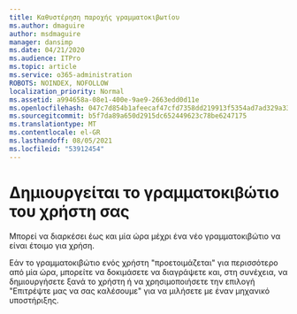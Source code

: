 ```yaml
---
title: Καθυστέρηση παροχής γραμματοκιβωτίου
ms.author: dmaguire
author: msdmaguire
manager: dansimp
ms.date: 04/21/2020
ms.audience: ITPro
ms.topic: article
ms.service: o365-administration
ROBOTS: NOINDEX, NOFOLLOW
localization_priority: Normal
ms.assetid: a994658a-08e1-400e-9ae9-2663edd0d11e
ms.openlocfilehash: 047c7d854b1afeecaf47cfd7358dd219913f5354ad7ad329a33a795c75da5d7f
ms.sourcegitcommit: b5f7da89a650d2915dc652449623c78be6247175
ms.translationtype: MT
ms.contentlocale: el-GR
ms.lasthandoff: 08/05/2021
ms.locfileid: "53912454"
---
```

# <a name="your-users-mailbox-is-being-created"></a>Δημιουργείται το γραμματοκιβώτιο του χρήστη σας

Μπορεί να διαρκέσει έως και μία ώρα μέχρι ένα νέο γραμματοκιβώτιο να είναι έτοιμο για χρήση.
  
Εάν το γραμματοκιβώτιο ενός χρήστη "προετοιμάζεται" για περισσότερο από μία ώρα, μπορείτε να δοκιμάσετε να διαγράψετε και, στη συνέχεια, να δημιουργήσετε ξανά το χρήστη ή να χρησιμοποιήσετε την επιλογή "Επιτρέψτε μας να σας καλέσουμε" για να μιλήσετε με έναν μηχανικό υποστήριξης.
  

